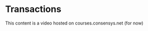   Transactions
============

 This content is a video hosted on courses.consensys.net (for now)

   